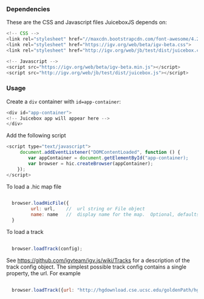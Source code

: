 ### Dependencies
These are the CSS and Javascript files JuiceboxJS depends on:

```JavaScript
<!-- CSS -->
<link rel="stylesheet" href="//maxcdn.bootstrapcdn.com/font-awesome/4.2.0/css/font-awesome.min.css">
<link rel="stylesheet" href="https://igv.org/web/beta/igv-beta.css">
<link rel="stylesheet" href="http://igv.org/web/jb/test/dist/juicebox.css">

<!-- Javascript -->
<script src="https://igv.org/web/beta/igv-beta.min.js"></script>
<script src="http://igv.org/web/jb/test/dist/juicebox.js"></script>
```
### Usage
Create a `div` container with `id=app-container`:

```JavaScript
<div id="app-container">
<!-- Juicebox app will appear here -->
</div>
```

Add the following script

```JavaScript
<script type="text/javascript">
     document.addEventListener("DOMContentLoaded", function () {
        var appContainer = document.getElementById("app-container);
        var browser = hic.createBrowser(appContainer);
    });
</script>

```

To load a .hic map file 

```JavaScript
  
  browser.loadHicFile({
         url: url,    //  url string or File object
         name: name   //  display name for the map.  Optional, defaults to url
  }

```

To load a track

```JavaScript
  
  browser.loadTrack(config);

```
See https://github.com/igvteam/igv.js/wiki/Tracks for a description of the track config object.  The simplest possible track config contains a single property, the url.  For example

```JavaScript
  
  browser.loadTrack({url: "http://hgdownload.cse.ucsc.edu/goldenPath/hg19/encodeDCC/wgEncodeBroadHistone/wgEncodeBroadHistoneGm12878H3k4me3StdSig.bigWig"});

```

